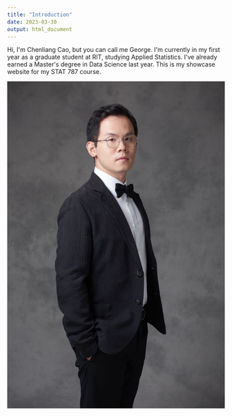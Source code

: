 ```yaml
---
title: "Introduction"
date: 2023-03-30
output: html_document
---
```



Hi, I'm Chenliang Cao, but you can call me George. I'm currently in my first year as a graduate student at RIT, studying Applied Statistics. I've already earned a Master's degree in Data Science last year. This is my showcase website for my STAT 787 course.

![avatar](avatar.jpg)

